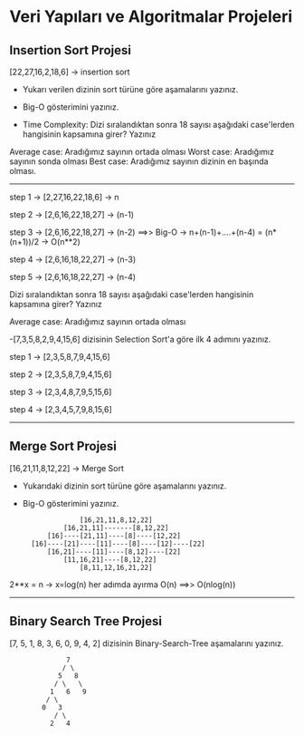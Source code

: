 # Veri Yapıları ve Algoritmalar Projeleri
## Insertion Sort Projesi

[22,27,16,2,18,6] -> insertion sort
- Yukarı verilen dizinin sort türüne göre aşamalarını yazınız.

- Big-O gösterimini yazınız.

- Time Complexity: Dizi sıralandıktan sonra 18 sayısı aşağıdaki case'lerden hangisinin kapsamına girer? Yazınız

Average case: Aradığımız sayının ortada olması
Worst case: Aradığımız sayının sonda olması
Best case: Aradığımız sayının dizinin en başında olması.

----------------------------

step 1 -> [2,27,16,22,18,6] -> n

step 2 -> [2,6,16,22,18,27] -> (n-1)

step 3 -> [2,6,16,22,18,27] -> (n-2)            ==>>  Big-O -> n+(n-1)+....+(n-4) = (n*(n+1))/2 -> O(n**2)

step 4 -> [2,6,16,18,22,27] -> (n-3)

step 5 -> [2,6,16,18,22,27] -> (n-4)

Dizi sıralandıktan sonra 18 sayısı aşağıdaki case'lerden hangisinin kapsamına girer? Yazınız

Average case: Aradığımız sayının ortada olması

-[7,3,5,8,2,9,4,15,6] dizisinin Selection Sort'a göre ilk 4 adımını yazınız.

step 1 -> [2,3,5,8,7,9,4,15,6]

step 2 -> [2,3,5,8,7,9,4,15,6]

step 3 -> [2,3,4,8,7,9,5,15,6]

step 4 -> [2,3,4,5,7,9,8,15,6]

****************

## Merge Sort Projesi

[16,21,11,8,12,22] -> Merge Sort

- Yukarıdaki dizinin sort türüne göre aşamalarını yazınız.

* Big-O gösterimini yazınız.

                    [16,21,11,8,12,22]
                [16,21,11]-------[8,12,22]
            [16]----[21,11]----[8]----[12,22]
        [16]----[21]----[11]----[8]----[12]----[22]
            [16,21]----[11]----[8,12]----[22]
                [11,16,21]----[8,12,22]
                    [8,11,12,16,21,22]

2**x = n -> x=log(n)  her adımda ayırma O(n) ==>> O(nlog(n))

---------------------
## Binary Search Tree Projesi

[7, 5, 1, 8, 3, 6, 0, 9, 4, 2] dizisinin Binary-Search-Tree aşamalarını yazınız.

                  7
                 / \
                5   8
               / \   \
              1   6   9
             / \
            0   3
               / \
              2   4
                       
                        